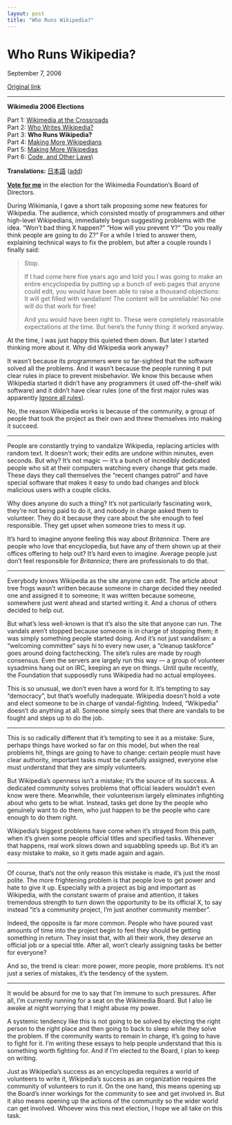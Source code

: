 ```yaml
---
layout: post
title: "Who Runs Wikipedia?"
---
```

Who Runs Wikipedia?
===================

September 7, 2006

[Original link](http://www.aaronsw.com/weblog/whorunswikipedia)

* * * * *

**Wikimedia 2006 Elections**

Part 1: [Wikimedia at the
Crossroads](http://aaronsw.com/weblog/wikiroads)\
 Part 2: [Who Writes
Wikipedia?](http://aaronsw.com/weblog/whowriteswikipedia)\
 Part 3: **Who Runs Wikipedia?**\
 Part 4: [Making More
Wikipedians](http://aaronsw.com/weblog/morewikipedians)\
 Part 5: [Making More
Wikipedias](http://aaronsw.com/weblog/morewikipedias)\
 Part 6: [Code, and Other
Laws](http://aaronsw.com/weblog/wikicodeislaw)\

**Translations:**
[日本語](http://meta.wikimedia.org/wiki/User:Masao/WhoRunsWikipedia)
([add](mailto:me@aaronsw.com))

**[Vote for me](http://en.wikipedia.org/wiki/User:AaronSw/Election)** in
the election for the Wikimedia Foundation’s Board of Directors.

During Wikimania, I gave a short talk proposing some new features for
Wikipedia. The audience, which consisted mostly of programmers and other
high-level Wikipedians, immediately begun suggesting problems with the
idea. “Won’t bad thing X happen?” “How will you prevent Y?” “Do you
really think people are going to do Z?” For a while I tried to answer
them, explaining technical ways to fix the problem, but after a couple
rounds I finally said:

> Stop.
>
> If I had come here five years ago and told you I was going to make an
> entire encyclopedia by putting up a bunch of web pages that anyone
> could edit, you would have been able to raise a thousand objections:
> It will get filled with vandalism! The content will be unreliable! No
> one will do that work for free!
>
> And you would have been right to. These were completely reasonable
> expectations at the time. But here’s the funny thing: it worked
> anyway.

At the time, I was just happy this quieted them down. But later I
started thinking more about it. Why did Wikipedia work anyway?

It wasn’t because its programmers were so far-sighted that the software
solved all the problems. And it wasn’t because the people running it put
clear rules in place to prevent misbehavior. We know this because when
Wikipedia started it didn’t have any programmers (it used off-the-shelf
wiki software) and it didn’t have clear rules (one of the first major
rules was apparently [Ignore all
rules](http://en.wikipedia.org/wiki/Wikipedia:Ignore_all_rules)).

No, the reason Wikipedia works is because of the community, a group of
people that took the project as their own and threw themselves into
making it succeed.

* * * * *

People are constantly trying to vandalize Wikipedia, replacing articles
with random text. It doesn’t work; their edits are undone within
minutes, even seconds. But why? It’s not magic — it’s a bunch of
incredibly dedicated people who sit at their computers watching every
change that gets made. These days they call themselves the “recent
changes patrol” and have special software that makes it easy to undo bad
changes and block malicious users with a couple clicks.

Why does anyone do such a thing? It’s not particularly fascinating work,
they’re not being paid to do it, and nobody in charge asked them to
volunteer. They do it because they care about the site enough to feel
responsible. They get upset when someone tries to mess it up.

It’s hard to imagine anyone feeling this way about *Britannica*. There
are people who love that encyclopedia, but have any of them shown up at
their offices offering to help out? It’s hard even to imagine. Average
people just don’t feel responsible for *Britannica*; there are
professionals to do that.

* * * * *

Everybody knows Wikipedia as the site anyone can edit. The article about
tree frogs wasn’t written because someone in charge decided they needed
one and assigned it to someone; it was written because someone,
somewhere just went ahead and started writing it. And a chorus of others
decided to help out.

But what’s less well-known is that it’s also the site that anyone can
run. The vandals aren’t stopped because someone is in charge of stopping
them; it was simply something people started doing. And it’s not just
vandalism: a “welcoming committee” says hi to every new user, a “cleanup
taskforce” goes around doing factchecking. The site’s rules are made by
rough consensus. Even the servers are largely run this way — a group of
volunteer sysadmins hang out on IRC, keeping an eye on things. Until
quite recently, the Foundation that supposedly runs Wikipedia had no
actual employees.

This is so unusual, we don’t even have a word for it. It’s tempting to
say “democracy”, but that’s woefully inadequate. Wikipedia doesn’t hold
a vote and elect someone to be in charge of vandal-fighting. Indeed,
“Wikipedia” doesn’t do anything at all. Someone simply sees that there
are vandals to be fought and steps up to do the job.

* * * * *

This is so radically different that it’s tempting to see it as a
mistake: Sure, perhaps things have worked so far on this model, but when
the real problems hit, things are going to have to change: certain
people must have clear authority, important tasks must be carefully
assigned, everyone else must understand that they are simply volunteers.

But Wikipedia’s openness isn’t a mistake; it’s the source of its
success. A dedicated community solves problems that official leaders
wouldn’t even know were there. Meanwhile, their volunteerism largely
eliminates infighting about who gets to be what. Instead, tasks get done
by the people who genuinely want to do them, who just happen to be the
people who care enough to do them right.

Wikipedia’s biggest problems have come when it’s strayed from this path,
when it’s given some people official titles and specified tasks.
Whenever that happens, real work slows down and squabbling speeds up.
But it’s an easy mistake to make, so it gets made again and again.

* * * * *

Of course, that’s not the only reason this mistake is made, it’s just
the most polite. The more frightening problem is that people love to get
power and hate to give it up. Especially with a project as big and
important as Wikipedia, with the constant swarm of praise and attention,
it takes tremendous strength to turn down the opportunity to be its
official X, to say instead “it’s a community project, I’m just another
community member”.

Indeed, the opposite is far more common. People who have poured vast
amounts of time into the project begin to feel they should be getting
something in return. They insist that, with all their work, they
*deserve* an official job or a special title. After all, won’t clearly
assigning tasks be better for everyone?

And so, the trend is clear: more power, more people, more problems. It’s
not just a series of mistakes, it’s the tendency of the system.

* * * * *

It would be absurd for me to say that I’m immune to such pressures.
After all, I’m currently running for a seat on the Wikimedia Board. But
I also lie awake at night worrying that I might abuse my power.

A systemic tendency like this is not going to be solved by electing the
right person to the right place and then going to back to sleep while
they solve the problem. If the community wants to remain in charge, it’s
going to have to fight for it. I’m writing these essays to help people
understand that this is something worth fighting for. And if I’m elected
to the Board, I plan to keep on writing.

Just as Wikipedia’s success as an encyclopedia requires a world of
volunteers to write it, Wikipedia’s success as an organization requires
the community of volunteers to run it. On the one hand, this means
opening up the Board’s inner workings for the community to see and get
involved in. But it also means opening up the actions of the community
so the wider world can get involved. Whoever wins this next election, I
hope we all take on this task.
